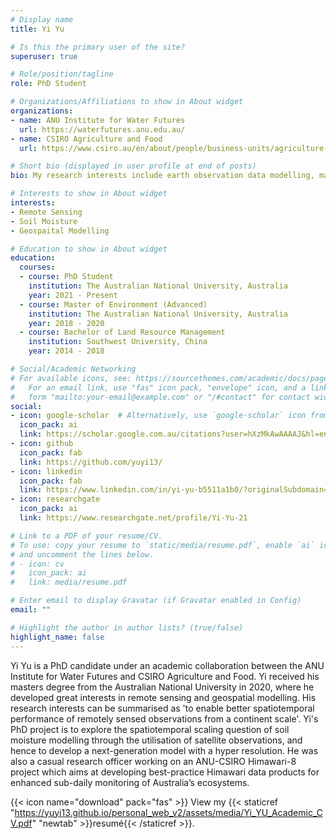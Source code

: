 ```yaml
---
# Display name
title: Yi Yu

# Is this the primary user of the site?
superuser: true

# Role/position/tagline
role: PhD Student

# Organizations/Affiliations to show in About widget
organizations:
- name: ANU Institute for Water Futures
  url: https://waterfutures.anu.edu.au/
- name: CSIRO Agriculture and Food
  url: https://www.csiro.au/en/about/people/business-units/agriculture-and-food

# Short bio (displayed in user profile at end of posts)
bio: My research interests include earth observation data modelling, machine learning and data assimilation.

# Interests to show in About widget
interests:
- Remote Sensing
- Soil Moisture
- Geospaital Modelling

# Education to show in About widget
education:
  courses:
  - course: PhD Student
    institution: The Australian National University, Australia
    year: 2021 - Present
  - course: Master of Environment (Advanced)
    institution: The Australian National University, Australia
    year: 2018 - 2020
  - course: Bachelor of Land Resource Management
    institution: Southwest University, China
    year: 2014 - 2018

# Social/Academic Networking
# For available icons, see: https://sourcethemes.com/academic/docs/page-builder/#icons
#   For an email link, use "fas" icon pack, "envelope" icon, and a link in the
#   form "mailto:your-email@example.com" or "/#contact" for contact widget.
social:
- icon: google-scholar  # Alternatively, use `google-scholar` icon from `ai` icon pack
  icon_pack: ai
  link: https://scholar.google.com.au/citations?user=hXzMkAwAAAAJ&hl=en/
- icon: github
  icon_pack: fab
  link: https://github.com/yuyi13/
- icon: linkedin
  icon_pack: fab
  link: https://www.linkedin.com/in/yi-yu-b5511a1b0/?originalSubdomain=au
- icon: researchgate
  icon_pack: ai
  link: https://www.researchgate.net/profile/Yi-Yu-21

# Link to a PDF of your resume/CV.
# To use: copy your resume to `static/media/resume.pdf`, enable `ai` icons in `params.toml`, 
# and uncomment the lines below.
# - icon: cv
#   icon_pack: ai
#   link: media/resume.pdf

# Enter email to display Gravatar (if Gravatar enabled in Config)
email: ""

# Highlight the author in author lists? (true/false)
highlight_name: false
---
```


Yi Yu is a PhD candidate under an academic collaboration between the ANU Institute for Water Futures and CSIRO Agriculture and Food. Yi received his masters degree from the Australian National University in 2020, where he developed great interests in remote sensing and geospatial modelling. His research interests can be summarised as 'to enable better spatiotemporal performance of remotely sensed observations from a continent scale'. Yi's PhD project is to explore the spatiotemporal scaling question of soil moisture modelling through the utilisation of satellite observations, and hence to develop a next-generation model with a hyper resolution. He was also a casual research officer working on an ANU-CSIRO Himawari-8 project which aims at developing best-practice Himawari data products for enhanced sub-daily monitoring of Australia’s ecosystems.


{{< icon name="download" pack="fas" >}} View my {{< staticref "https://yuyi13.github.io/personal_web_v2/assets/media/Yi_YU_Academic_CV.pdf" "newtab" >}}resumé{{< /staticref >}}.
